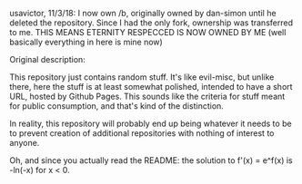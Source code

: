 usavictor, 11/3/18: I now own /b, originally owned by dan-simon until he deleted the repository. Since I had the only fork, ownership was transferred to me. THIS MEANS ETERNITY RESPECCED IS NOW OWNED BY ME (well basically everything in here is mine now)

Original description:

This repository just contains random stuff. It's like evil-misc, but unlike there, here the stuff is at least somewhat polished, intended to have a short URL, hosted by Github Pages. This sounds like the criteria for stuff meant for public consumption, and that's kind of the distinction.

In reality, this repository will probably end up being whatever it needs to be to prevent creation of additional repositories with nothing of interest to anyone.

Oh, and since you actually read the README: the solution to f'(x) = e^f(x) is -ln(-x) for x < 0.
